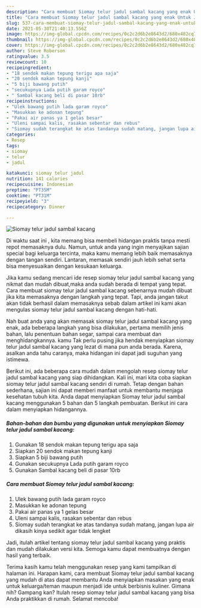 ```yaml
---
description: "Cara membuat Siomay telur jadul sambal kacang yang enak Untuk Jualan"
title: "Cara membuat Siomay telur jadul sambal kacang yang enak Untuk Jualan"
slug: 537-cara-membuat-siomay-telur-jadul-sambal-kacang-yang-enak-untuk-jualan
date: 2021-05-30T21:40:13.556Z
image: https://img-global.cpcdn.com/recipes/0c2c2d6b2e8643d2/680x482cq70/siomay-telur-jadul-sambal-kacang-foto-resep-utama.jpg
thumbnail: https://img-global.cpcdn.com/recipes/0c2c2d6b2e8643d2/680x482cq70/siomay-telur-jadul-sambal-kacang-foto-resep-utama.jpg
cover: https://img-global.cpcdn.com/recipes/0c2c2d6b2e8643d2/680x482cq70/siomay-telur-jadul-sambal-kacang-foto-resep-utama.jpg
author: Steve Roberson
ratingvalue: 3.5
reviewcount: 10
recipeingredient:
- "18 sendok makan tepung terigu apa saja"
- "20 sendok makan tepung kanji"
- "5 biji bawang putih"
- "secukupnya Lada putih garam royco"
- " Sambal kacang beli di pasar 10rb"
recipeinstructions:
- "Ulek bawang putih lada garam royco"
- "Masukkan ke adonan tepung"
- "Pakai air panas ya 1 gelas besar"
- "Uleni sampai kalis, rasakan sebentar dan rebus"
- "Siomay sudah terangkat ke atas tandanya sudah matang, jangan lupa air dikasih kinya sedikit agar tidak lengket"
categories:
- Resep
tags:
- siomay
- telur
- jadul

katakunci: siomay telur jadul 
nutrition: 141 calories
recipecuisine: Indonesian
preptime: "PT35M"
cooktime: "PT31M"
recipeyield: "3"
recipecategory: Dinner

---
```



![Siomay telur jadul sambal kacang](https://img-global.cpcdn.com/recipes/0c2c2d6b2e8643d2/680x482cq70/siomay-telur-jadul-sambal-kacang-foto-resep-utama.jpg)

Di waktu  saat ini , kita memang bisa membeli hidangan praktis tanpa mesti repot memasaknya dulu. Namun, untuk anda yang ingin menyajikan sajian special bagi keluarga tercinta, maka kamu memang lebih baik memasaknya dengan tangan sendiri. Lantaran, memasak sendiri jauh lebih sehat serta bisa menyesuaikan dengan kesukaan keluarga.

Jika kamu sedang mencari ide resep siomay telur jadul sambal kacang yang nikmat dan mudah dibuat,maka anda sudah berada di tempat yang tepat. Cara membuat siomay telur jadul sambal kacang  sebenarnya mudah dibuat jika kita memasaknya dengan langkah yang tepat. Tapi, anda jangan takut akan tidak berhasil dalam memasaknya 
sebab dalam artikel ini kami akan mengulas siomay telur jadul sambal kacang dengan hati-hati.  



Nah buat anda yang akan memasak siomay telur jadul sambal kacang yang enak, ada beberapa langkah yang bisa dilakukan, pertama memilih jenis bahan, lalu penentuan bahan segar, sampai cara membuat dan menghidangkannya. kamu Tak perlu pusing jika hendak menyiapkan siomay telur jadul sambal kacang yang lezat di mana pun anda berada. Karena, asalkan anda  tahu caranya, maka hidangan ini dapat jadi suguhan yang istimewa.

Berikut ini, ada beberapa cara mudah dalam mengolah resep siomay telur jadul sambal kacang yang siap dihidangkan. Kali ini, mari kita coba siapkan siomay telur jadul sambal kacang sendiri di rumah. Tetap dengan bahan sederhana, sajian ini dapat memberi manfaat untuk membantu menjaga kesehatan tubuh kita. Anda dapat menyiapkan Siomay telur jadul sambal kacang menggunakan 5 bahan dan 5 langkah pembuatan. Berikut ini cara dalam menyiapkan hidangannya.

<!--inarticleads1-->

##### Bahan-bahan dan bumbu yang digunakan untuk menyiapkan Siomay telur jadul sambal kacang:

1. Gunakan 18 sendok makan tepung terigu apa saja
1. Siapkan 20 sendok makan tepung kanji
1. Siapkan 5 biji bawang putih
1. Gunakan secukupnya Lada putih garam royco
1. Gunakan  Sambal kacang beli di pasar 10rb




<!--inarticleads2-->

##### Cara membuat Siomay telur jadul sambal kacang:

1. Ulek bawang putih lada garam royco
1. Masukkan ke adonan tepung
1. Pakai air panas ya 1 gelas besar
1. Uleni sampai kalis, rasakan sebentar dan rebus
1. Siomay sudah terangkat ke atas tandanya sudah matang, jangan lupa air dikasih kinya sedikit agar tidak lengket




Jadi, itulah artikel tentang  siomay telur jadul sambal kacang  yang praktis dan mudah dilakukan versi kita. Semoga kamu dapat membuatnya dengan hasil yang terbaik. 

Terima kasih kamu telah menggunakan resep yang kami tampilkan di halaman ini. Harapan kami, cara membuat  Siomay telur jadul sambal kacang yang mudah di atas dapat membantu Anda menyiapkan masakan yang enak untuk keluarga/teman maupun menjadi ide untuk berbisnis kuliner. Gimana nih? Gampang kan? Itulah resep siomay telur jadul sambal kacang yang bisa Anda praktikkan di rumah. Selamat mencoba!

